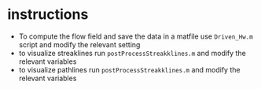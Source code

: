 
# instructions
- To compute the flow field and save the data in a matfile use `Driven_Hw.m` script and modify the relevant setting
- to visualize streaklines run `postProcessStreakklines.m` and modify the relevant variables
- to visualize pathlines run `postProcessStreakklines.m` and modify the relevant variables
